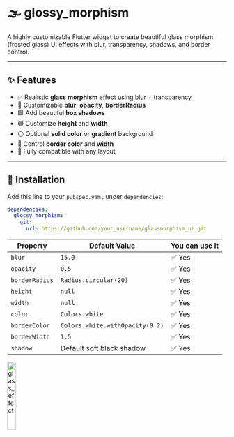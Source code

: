 # 🌫️ glossy_morphism

A highly customizable Flutter widget to create beautiful glass morphism (frosted glass) UI effects with blur, transparency, shadows, and border control.

---

## ✨ Features

- ✅ Realistic **glass morphism** effect using blur + transparency
- 🎨 Customizable **blur**, **opacity**, **borderRadius**
- 🟦 Add beautiful **box shadows**
- 🟢 Customize **height** and **width**
- ⚪ Optional **solid color** or **gradient** background
- 🔳 Control **border color** and **width**
- 🧩 Fully compatible with any layout

---

## 🚀 Installation

Add this line to your `pubspec.yaml` under `dependencies`:

```yaml
dependencies:
  glossy_morphism:
    git:
      url: https://github.com/your_username/glassmorphism_ui.git
```

| Property       | Default Value                   | You can use it |
| -------------- | ------------------------------- | ----------------- |
| `blur`         | `15.0`                          | ✅ Yes           |
| `opacity`      | `0.5`                           | ✅ Yes           |
| `borderRadius` | `Radius.circular(20)`           | ✅ Yes           |
| `height`       | `null`                          | ✅ Yes           |
| `width`        | `null`                          | ✅ Yes           |
| `color`        | `Colors.white`                  | ✅ Yes           |
| `borderColor`  | `Colors.white.withOpacity(0.2)` | ✅ Yes           |
| `borderWidth`  | `1.5`                           | ✅ Yes           |
| `shadow`       | Default soft black shadow       | ✅ Yes           |


<img width="20%" height="20%" alt="glass_effect" src="https://github.com/user-attachments/assets/6e189eff-bba2-49c8-ab07-e84296f08f99" />
